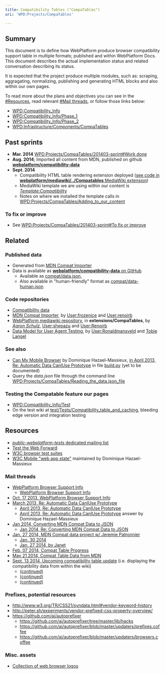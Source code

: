 ```yaml
---
title: Compatibility Tables ("CompaTables")
uri: 'WPD:Projects/CompaTables'

---
```

## Summary

This document is to define how WebPlatform produce browser compatibility support table in multiple formats; published and within WebPlatform Docs. This document describes the actual implementation status and related conversation describing its status.

It is expected that the project produce multiple modules, such as: scraping, aggragating, normalizing, publishing and generating HTML blocks and also within our own pages.

To read more about the plans and objectives you can see in the [\#Resources](#Resources), read relevant [\#Mail threads](#Mail_threads), or follow those links below:

-   [WPD:Compatibility\_Info](/WPD:Compatibility_Info)
-   [WPD:Compatibility\_Info/Phase\_1](/WPD:Compatibility_Info/Phase_1)
-   [WPD:Compatibility\_Info/Phase\_2](/WPD:Compatibility_Info/Phase_2)
-   [WPD:Infrastructure/Components/CompaTables](/WPD:Infrastructure/Components/CompaTables)

## Past sprints

-   **Mar. 2014** [WPD:Projects/CompaTables/201403-sprint\#Work done](/WPD:Projects/CompaTables/201403-sprint#Work_done)
-   **Aug. 2014**; Imported all content from MDN, published on github [**webplatform/compatibility-data**](https://github.com/webplatform/compatibility-data)
-   **Sept. 2014**
    -   Compatibility HTML table rendering extension deployed ([see code in **webplatform/mediawiki/../Compatables** MediaWiki extension](https://github.com/webplatform/mediawiki/tree/master/extensions/Compatables))
    -   MediaWiki template we are using within our content is [*Template:Compatibility*](http://docs.webplatform.org/wiki/Template:Compatibility)
    -   Notes on where we installed the template calls in [WPD:Projects/CompaTables/Adding\_to\_our\_content](/WPD:Projects/CompaTables/Adding_to_our_content)

### To fix or improve

-   See [WPD:Projects/CompaTables/201403-sprint\#To fix or improve](/WPD:Projects/CompaTables/201403-sprint#To_fix_or_improve)

## Related

### Published data

-   Generated from [MDN Compat Importer](https://github.com/webplatform/mdn-compat-importer)
-   Data is available as [**webplatform/compatibility-data** on GitHub](https://github.com/webplatform/compatibility-data)
    -   Available as [compat/data.json](http://docs.webplatform.org/compat/data.json),
    -   Also available in "human-friendly" format as [compat/data-human.json](http://docs.webplatform.org/compat/data-human.json)

### Code repositories

-   [Compatibility data](https://github.com/webplatform/compatibility-data)
-   [MDN Compat Importer](https://github.com/webplatform/mdn-compat-importer), by [User:frozenice](/User:Frozenice) and [User:renoirb](/User:Renoirb)
-   [WebPlatform mediawiki repository](https://github.com/webplatform/mediawiki), in **extensions/CompaTables**, by *[Aaron Schulz](http://www.mediawiki.org/wiki/User:Aaron_Schulz)*, [User:shepazu](/User:Shepazu) and [User:Renoirb](/User:Renoirb)
-   [Data Model for User Agent Testing](http://webplatform.github.io/browser-compat-model/), by [User:Ronaldmansveld](/User:Ronaldmansveld) and [Tobie Langel](http://blog.tobie.me/)

### See also

-   [Can My Mobile Browser](https://github.com/dontcallmedom/canmymobilebrowser) by Dominique Hazael-Massieux, [in April 2013, Re: Automatic Data CanIUse Prototype](http://lists.w3.org/Archives/Public/public-webplatform/2013Apr/0024.html) in file [build.py](https://github.com/dontcallmedom/canmymobilebrowser/blob/master/build.py) (yet to be documented)
-   Query the *data.json* file through the command line [WPD:Projects/CompaTables/Reading\_the\_data.json\_file](/WPD:Projects/CompaTables/Reading_the_data.json_file)

### Testing the Compatable feature our pages

-   [WPD:Compatibility\_Info/Test](/WPD:Compatibility_Info/Test)
-   On the test wiki at [test/Tests/Compatibility\_table\_and\_caching](http://docs.webplatform.org/test/Tests/Compatibility_table_and_caching), bleeding edge version and integration testing

## Resources

-   [*public-webplatform-tests* dedicated mailing list](http://lists.w3.org/Archives/Public/public-webplatform-tests/)
-   [Test the Web Forward](http://testthewebforward.org/)
-   [W3C browser test suites](https://github.com/w3c/web-platform-tests)
-   [W3C Mobile "web app state"](http://www.w3.org/Mobile/mobile-web-app-state/) maintained by Dominique Hazael-Massieux

### Mail threads

-   [WebPlatform Browser Support Info](http://lists.w3.org/Archives/Public/public-webplatform-tests/2013OctDec/0027.html)
    -   [WebPlatform Browser Support Info](http://lists.w3.org/Archives/Public/public-webplatform-tests/2013OctDec/0029.html)
-   [Oct. 17 2013, WebPlatform Browser Support Info](http://lists.w3.org/Archives/Public/public-webplatform-tests/2013OctDec/0000.html)
-   [March 2013, Re: Automatic Data CanIUse Prototype](http://lists.w3.org/Archives/Public/public-webplatform/2013Mar/0345.html)
    -   [April 2013, Re: Automatic Data CanIUse Prototype](http://lists.w3.org/Archives/Public/public-webplatform/2013Apr/0016.html)
    -   [April 2013, Re: Automatic Data CanIUse Prototype](http://lists.w3.org/Archives/Public/public-webplatform/2013Apr/0024.html) answer by Dominique Hazael-Massieux
-   [Jan 2014, Converting MDN Compat Data to JSON](http://lists.w3.org/Archives/Public/public-webplatform/2014Jan/0017.html)
    -   [Jan 2014, Re: Converting MDN Compat Data to JSON](http://lists.w3.org/Archives/Public/public-webplatform/2014Jan/0030.html)
-   [Jan. 27 2014, MDN Compat data project w/ Jeremie Patronnier](http://lists.w3.org/Archives/Public/public-webplatform/2014Jan/0136.html)
    -   [Jan. 30 2014](http://lists.w3.org/Archives/Public/public-webplatform/2014Jan/0165.html)
    -   [Jan. 27 2014, by Janet](http://lists.w3.org/Archives/Public/public-webplatform/2014Jan/0130.html)
-   [Feb. 07 2014, Compat Table Progress](http://lists.w3.org/Archives/Public/public-webplatform/2014Feb/0051.html)
-   [May 21 2014, Compat Table Data from MDN](http://lists.w3.org/Archives/Public/public-webplatform-tests/2014AprJun/0000.html)
-   [Sept. 13 2014, Upcoming compatibility table update](http://lists.w3.org/Archives/Public/public-webplatform/2014Sep/0041.html) (i.e. displaying the compatibility data from within the wiki)
    -   [(continued)](http://lists.w3.org/Archives/Public/public-webplatform/2014Sep/0044.html)
    -   [(continued)](http://lists.w3.org/Archives/Public/public-webplatform/2014Sep/0045.html)
    -   [(continued)](http://lists.w3.org/Archives/Public/public-webplatform/2014Sep/0050.html)

### Prefixes, potential resources

-   <http://www.w3.org/TR/CSS21/syndata.html#vendor-keyword-history>
-   <http://peter.sh/experiments/vendor-prefixed-css-property-overview/>
-   <https://github.com/ai/autoprefixer>
    -   <https://github.com/ai/autoprefixer/tree/master/lib/hacks>
    -   <https://github.com/ai/autoprefixer/blob/master/updaters/prefixes.coffee>
    -   <https://github.com/ai/autoprefixer/blob/master/updaters/browsers.coffee>

### Misc. assets

-   [Collection of web browser logos](https://github.com/alrra/browser-logos/)
